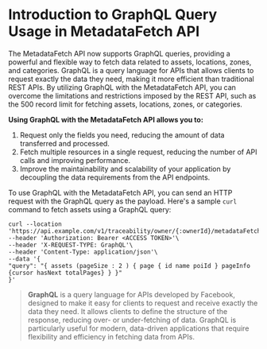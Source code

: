 # Introduction to GraphQL Query Usage in MetadataFetch API

The MetadataFetch API now supports GraphQL queries, providing a powerful and flexible way to fetch data related to assets, locations, zones, and categories. GraphQL is a query language for APIs that allows clients to request exactly the data they need, making it more efficient than traditional REST APIs. By utilizing GraphQL with the MetadataFetch API, you can overcome the limitations and restrictions imposed by the REST API, such as the 500 record limit for fetching assets, locations, zones, or categories.

**Using GraphQL with the MetadataFetch API allows you to:**

1.  Request only the fields you need, reducing the amount of data transferred and processed.
2.  Fetch multiple resources in a single request, reducing the number of API calls and improving performance.
3.  Improve the maintainability and scalability of your application by decoupling the data requirements from the API endpoints.

To use GraphQL with the MetadataFetch API, you can send an HTTP request with the GraphQL query as the payload. Here's a sample `curl` command to fetch assets using a GraphQL query:


```shell
curl --location 'https://api.example.com/v1/traceability/owner/{:ownerId}/metadataFetch'\
--header 'Authorization: Bearer <ACCESS TOKEN>'\
--header 'X-REQUEST-TYPE: GraphQL'\
--header 'Content-Type: application/json'\
--data '{
"query": "{ assets (pageSize : 2 ) { page { id name poiId } pageInfo {cursor hasNext totalPages} } }"
}'
```
> **GraphQL**
>is a query language for APIs developed by Facebook, designed to make it easy for clients to request and receive exactly the data they need. It allows clients to define the structure of the response, reducing over- or under-fetching of data. GraphQL is particularly useful for modern, data-driven applications that require flexibility and efficiency in fetching data from APIs.